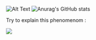 ![Alt Text](https://media.discordapp.net/attachments/860971106961719356/929376012742049882/tuxel.gif)
![Anurag's GitHub stats](https://github-readme-stats.vercel.app/api?username=danglock&show_icons=true&theme=merko&border_color=COLOR1)


Try to explain this phenomenom :

<img src=https://dxsigner.com/wp-content/uploads/2019/10/intrication-quantique-temporelle-d%C3%A9couverte-science-2019-2-000-atomes-existent-%C3%A0-deux-endroits-%C3%A0-la-fois-experience-scientifique-double-fente-003-png.png>
